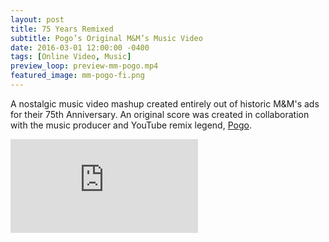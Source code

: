 ```yaml
---
layout: post
title: 75 Years Remixed
subtitle: Pogo’s Original M&M’s Music Video
date: 2016-03-01 12:00:00 -0400
tags: [Online Video, Music]
preview_loop: preview-mm-pogo.mp4
featured_image: mm-pogo-fi.png
---
```


A nostalgic music video mashup created entirely out of historic M&M's ads for their 75th Anniversary. An original score was created in collaboration with the music producer and YouTube remix legend, [Pogo](youtube.com/pogo).

<div class="embed-container"><iframe src="http://player.vimeo.com/video/185863204?title=0&amp;byline=0&amp;portrait=0&amp;color=cc0000" frameborder="0" webkitAllowFullScreen mozallowfullscreen allowFullScreen></iframe></div>
